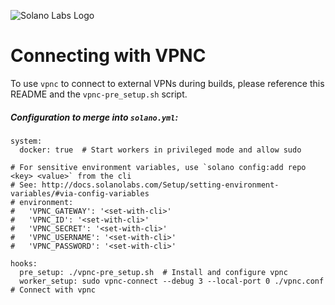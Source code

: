 ![Solano Labs Logo](https://www.solanolabs.com/assets/solano-labs-1cfeb8f4276fc9294349039f602d5923.png)
# Connecting with VPNC

To use ``vpnc`` to connect to external VPNs during builds, please
reference this README and the ``vpnc-pre_setup.sh`` script.

##### Configuration to merge into ``solano.yml``:

```
system:
  docker: true  # Start workers in privileged mode and allow sudo

# For sensitive environment variables, use `solano config:add repo <key> <value>` from the cli
# See: http://docs.solanolabs.com/Setup/setting-environment-variables/#via-config-variables
# environment:
#   'VPNC_GATEWAY': '<set-with-cli>'
#   'VPNC_ID': '<set-with-cli>'
#   'VPNC_SECRET': '<set-with-cli>'
#   'VPNC_USERNAME': '<set-with-cli>'
#   'VPNC_PASSWORD': '<set-with-cli>'

hooks:
  pre_setup: ./vpnc-pre_setup.sh  # Install and configure vpnc
  worker_setup: sudo vpnc-connect --debug 3 --local-port 0 ./vpnc.conf  # Connect with vpnc
```
